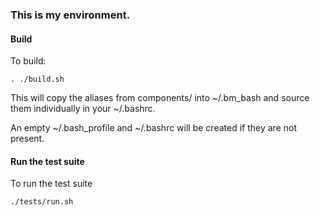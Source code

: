 ### This is my environment.

#### Build

To build:

`. ./build.sh`

This will copy the aliases from components/ into ~/.bm_bash and source them individually in your ~/.bashrc.

An empty ~/.bash_profile and ~/.bashrc will be created if they are not present.

#### Run the test suite

To run the test suite

`./tests/run.sh`
